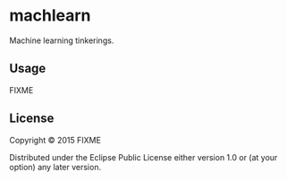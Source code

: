 # machlearn

Machine learning tinkerings.

## Usage

FIXME

## License

Copyright © 2015 FIXME

Distributed under the Eclipse Public License either version 1.0 or (at
your option) any later version.
